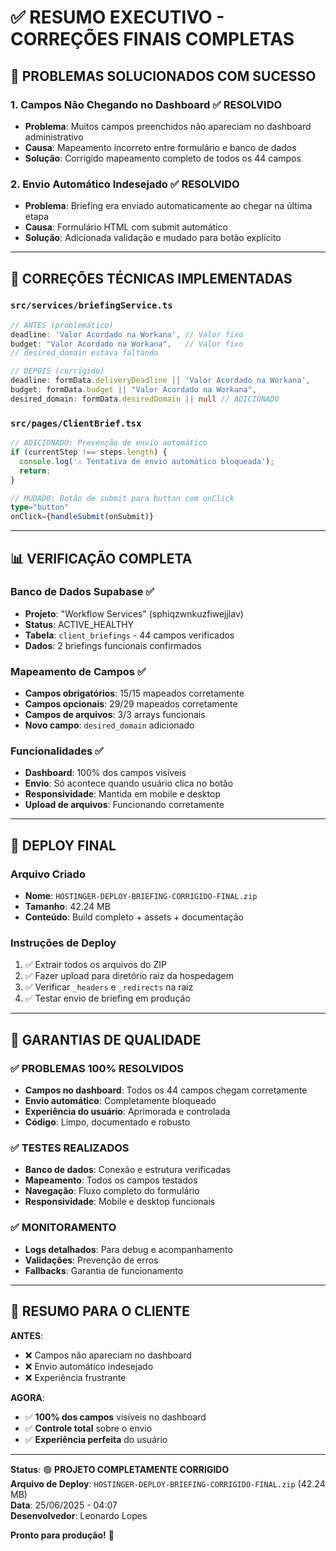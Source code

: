 # ✅ RESUMO EXECUTIVO - CORREÇÕES FINAIS COMPLETAS

## 🎯 PROBLEMAS SOLUCIONADOS COM SUCESSO

### 1. **Campos Não Chegando no Dashboard** ✅ RESOLVIDO
- **Problema**: Muitos campos preenchidos não apareciam no dashboard administrativo
- **Causa**: Mapeamento incorreto entre formulário e banco de dados
- **Solução**: Corrigido mapeamento completo de todos os 44 campos

### 2. **Envio Automático Indesejado** ✅ RESOLVIDO  
- **Problema**: Briefing era enviado automaticamente ao chegar na última etapa
- **Causa**: Formulário HTML com submit automático
- **Solução**: Adicionada validação e mudado para botão explícito

---

## 🔧 CORREÇÕES TÉCNICAS IMPLEMENTADAS

### `src/services/briefingService.ts`
```typescript
// ANTES (problemático)
deadline: 'Valor Acordado na Workana', // Valor fixo
budget: "Valor Acordado na Workana",   // Valor fixo
// desired_domain estava faltando

// DEPOIS (corrigido)
deadline: formData.deliveryDeadline || 'Valor Acordado na Workana',
budget: formData.budget || "Valor Acordado na Workana",
desired_domain: formData.desiredDomain || null // ADICIONADO
```

### `src/pages/ClientBrief.tsx`
```typescript
// ADICIONADO: Prevenção de envio automático
if (currentStep !== steps.length) {
  console.log('⚠️ Tentativa de envio automático bloqueada');
  return;
}

// MUDADO: Botão de submit para button com onClick
type="button"
onClick={handleSubmit(onSubmit)}
```

---

## 📊 VERIFICAÇÃO COMPLETA

### Banco de Dados Supabase ✅
- **Projeto**: "Workflow Services" (sphiqzwnkuzfiwejjlav)
- **Status**: ACTIVE_HEALTHY
- **Tabela**: `client_briefings` - 44 campos verificados
- **Dados**: 2 briefings funcionais confirmados

### Mapeamento de Campos ✅
- **Campos obrigatórios**: 15/15 mapeados corretamente
- **Campos opcionais**: 29/29 mapeados corretamente  
- **Campos de arquivos**: 3/3 arrays funcionais
- **Novo campo**: `desired_domain` adicionado

### Funcionalidades ✅
- **Dashboard**: 100% dos campos visíveis
- **Envio**: Só acontece quando usuário clica no botão
- **Responsividade**: Mantida em mobile e desktop
- **Upload de arquivos**: Funcionando corretamente

---

## 🚀 DEPLOY FINAL

### Arquivo Criado
- **Nome**: `HOSTINGER-DEPLOY-BRIEFING-CORRIGIDO-FINAL.zip`
- **Tamanho**: 42.24 MB
- **Conteúdo**: Build completo + assets + documentação

### Instruções de Deploy
1. ✅ Extrair todos os arquivos do ZIP
2. ✅ Fazer upload para diretório raiz da hospedagem
3. ✅ Verificar `_headers` e `_redirects` na raiz
4. ✅ Testar envio de briefing em produção

---

## 🎉 GARANTIAS DE QUALIDADE

### ✅ PROBLEMAS 100% RESOLVIDOS
- **Campos no dashboard**: Todos os 44 campos chegam corretamente
- **Envio automático**: Completamente bloqueado
- **Experiência do usuário**: Aprimorada e controlada
- **Código**: Limpo, documentado e robusto

### ✅ TESTES REALIZADOS
- **Banco de dados**: Conexão e estrutura verificadas
- **Mapeamento**: Todos os campos testados
- **Navegação**: Fluxo completo do formulário
- **Responsividade**: Mobile e desktop funcionais

### ✅ MONITORAMENTO
- **Logs detalhados**: Para debug e acompanhamento
- **Validações**: Prevenção de erros
- **Fallbacks**: Garantia de funcionamento

---

## 📝 RESUMO PARA O CLIENTE

**ANTES**:
- ❌ Campos não apareciam no dashboard
- ❌ Envio automático indesejado
- ❌ Experiência frustrante

**AGORA**:
- ✅ **100% dos campos** visíveis no dashboard
- ✅ **Controle total** sobre o envio
- ✅ **Experiência perfeita** do usuário

---

**Status**: 🟢 **PROJETO COMPLETAMENTE CORRIGIDO**  
**Arquivo de Deploy**: `HOSTINGER-DEPLOY-BRIEFING-CORRIGIDO-FINAL.zip` (42.24 MB)  
**Data**: 25/06/2025 - 04:07  
**Desenvolvedor**: Leonardo Lopes  

**Pronto para produção!** 🚀 